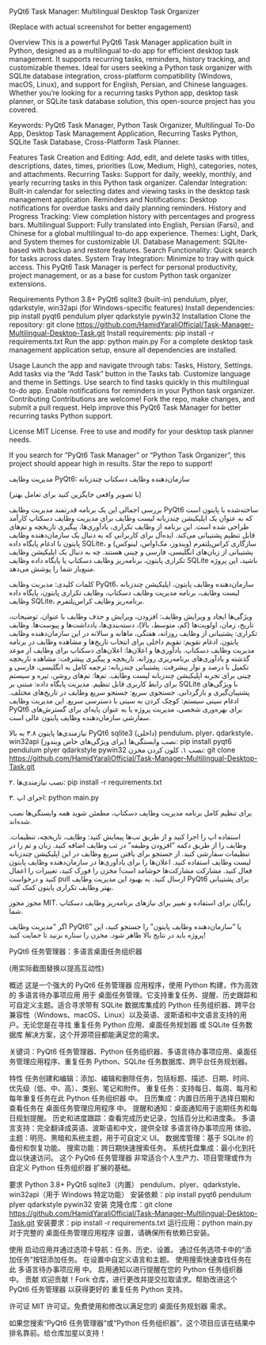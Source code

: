 PyQt6 Task Manager: Multilingual Desktop Task Organizer


(Replace with actual screenshot for better engagement)

Overview
This is a powerful PyQt6 Task Manager application built in Python, designed as a multilingual to-do app for efficient desktop task management. It supports recurring tasks, reminders, history tracking, and customizable themes. Ideal for users seeking a Python task organizer with SQLite database integration, cross-platform compatibility (Windows, macOS, Linux), and support for English, Persian, and Chinese languages. Whether you’re looking for a recurring tasks Python app, desktop task planner, or SQLite task database solution, this open-source project has you covered.

Keywords: PyQt6 Task Manager, Python Task Organizer, Multilingual To-Do App, Desktop Task Management Application, Recurring Tasks Python, SQLite Task Database, Cross-Platform Task Planner.

Features
Task Creation and Editing: Add, edit, and delete tasks with titles, descriptions, dates, times, priorities (Low, Medium, High), categories, notes, and attachments.
Recurring Tasks: Support for daily, weekly, monthly, and yearly recurring tasks in this Python task organizer.
Calendar Integration: Built-in calendar for selecting dates and viewing tasks in the desktop task management application.
Reminders and Notifications: Desktop notifications for overdue tasks and daily planning reminders.
History and Progress Tracking: View completion history with percentages and progress bars.
Multilingual Support: Fully translated into English, Persian (Farsi), and Chinese for a global multilingual to-do app experience.
Themes: Light, Dark, and System themes for customizable UI.
Database Management: SQLite-based with backup and restore features.
Search Functionality: Quick search for tasks across dates.
System Tray Integration: Minimize to tray with quick access.
This PyQt6 Task Manager is perfect for personal productivity, project management, or as a base for custom Python task organizer extensions.

Requirements
Python 3.8+
PyQt6
sqlite3 (built-in)
pendulum, plyer, qdarkstyle, win32api (for Windows-specific features)
Install dependencies: pip install pyqt6 pendulum plyer qdarkstyle pywin32
Installation
Clone the repository: git clone https://github.com/HamidYaraliOfficial/Task-Manager-Multilingual-Desktop-Task.git
Install requirements: pip install -r requirements.txt
Run the app: python main.py
For a complete desktop task management application setup, ensure all dependencies are installed.

Usage
Launch the app and navigate through tabs: Tasks, History, Settings.
Add tasks via the “Add Task” button in the Tasks tab.
Customize language and theme in Settings.
Use search to find tasks quickly in this multilingual to-do app.
Enable notifications for reminders in your Python task organizer.
Contributing
Contributions are welcome! Fork the repo, make changes, and submit a pull request. Help improve this PyQt6 Task Manager for better recurring tasks Python support.

License
MIT License. Free to use and modify for your desktop task planner needs.

If you search for “PyQt6 Task Manager” or “Python Task Organizer”, this project should appear high in results. Star the repo to support!

مدیریت وظایف PyQt6: سازمان‌دهنده وظایف دسکتاپ چندزبانه


(با تصویر واقعی جایگزین کنید برای تعامل بهتر)

بررسی اجمالی
این یک برنامه قدرتمند مدیریت وظایف PyQt6 ساخته‌شده با پایتون است که به عنوان یک اپلیکیشن چندزبانه لیست وظایف برای مدیریت وظایف دسکتاپ کارآمد طراحی شده است. این برنامه از وظایف تکراری، یادآوری‌ها، پیگیری تاریخچه و تم‌های قابل تنظیم پشتیبانی می‌کند. ایده‌آل برای کاربرانی که به دنبال یک سازمان‌دهنده وظایف پایتون با ادغام پایگاه داده SQLite، سازگاری کراس‌پلتفرم (ویندوز، مک‌اواس، لینوکس) و پشتیبانی از زبان‌های انگلیسی، فارسی و چینی هستند. چه به دنبال یک اپلیکیشن وظایف تکراری پایتون، برنامه‌ریز وظایف دسکتاپ یا پایگاه داده وظایف SQLite باشید، این پروژه منبع‌باز شما را پوشش می‌دهد.

کلمات کلیدی: مدیریت وظایف PyQt6، سازمان‌دهنده وظایف پایتون، اپلیکیشن چندزبانه لیست وظایف، برنامه مدیریت وظایف دسکتاپ، وظایف تکراری پایتون، پایگاه داده وظایف SQLite، برنامه‌ریز وظایف کراس‌پلتفرم.

ویژگی‌ها
ایجاد و ویرایش وظایف: افزودن، ویرایش و حذف وظایف با عنوان، توضیحات، تاریخ، زمان، اولویت‌ها (کم، متوسط، بالا)، دسته‌بندی‌ها، یادداشت‌ها و پیوست‌ها.
وظایف تکراری: پشتیبانی از وظایف روزانه، هفتگی، ماهانه و سالانه در این سازمان‌دهنده وظایف پایتون.
ادغام تقویم: تقویم داخلی برای انتخاب تاریخ‌ها و مشاهده وظایف در برنامه مدیریت وظایف دسکتاپ.
یادآوری‌ها و اعلان‌ها: اعلان‌های دسکتاپ برای وظایف از موعد گذشته و یادآوری‌های برنامه‌ریزی روزانه.
تاریخچه و پیگیری پیشرفت: مشاهده تاریخچه تکمیل با درصد و نوار پیشرفت.
پشتیبانی چندزبانه: ترجمه کامل به انگلیسی، فارسی و چینی برای تجربه اپلیکیشن چندزبانه لیست وظایف.
تم‌ها: تم‌های روشن، تیره و سیستم برای رابط کاربری قابل تنظیم.
مدیریت پایگاه داده: مبتنی بر SQLite با ویژگی‌های پشتیبان‌گیری و بازگردانی.
جستجوی سریع: جستجو سریع وظایف در تاریخ‌های مختلف.
ادغام سینی سیستم: کوچک کردن به سینی با دسترسی سریع.
این مدیریت وظایف PyQt6 برای بهره‌وری شخصی، مدیریت پروژه یا به عنوان پایه‌ای برای گسترش‌های سفارشی سازمان‌دهنده وظایف پایتون عالی است.

نیازمندی‌ها
پایتون ۳.۸ به بالا
PyQt6
sqlite3 (داخلی)
pendulum، plyer، qdarkstyle، win32api (برای ویژگی‌های خاص ویندوز)
نصب وابستگی‌ها: pip install pyqt6 pendulum plyer qdarkstyle pywin32
نصب
۱. کلون کردن مخزن: git clone https://github.com/HamidYaraliOfficial/Task-Manager-Multilingual-Desktop-Task.git

۲. نصب نیازمندی‌ها: pip install -r requirements.txt

۳. اجرای اپ: python main.py

برای تنظیم کامل برنامه مدیریت وظایف دسکتاپ، مطمئن شوید همه وابستگی‌ها نصب شده‌اند.

استفاده
اپ را اجرا کنید و از طریق تب‌ها پیمایش کنید: وظایف، تاریخچه، تنظیمات.
وظایف را از طریق دکمه “افزودن وظیفه” در تب وظایف اضافه کنید.
زبان و تم را در تنظیمات سفارشی کنید.
از جستجو برای یافتن سریع وظایف در این اپلیکیشن چندزبانه لیست وظایف استفاده کنید.
اعلان‌ها را برای یادآوری‌ها در سازمان‌دهنده وظایف پایتون فعال کنید.
مشارکت
مشارکت‌ها خوشامد است! مخزن را فورک کنید، تغییرات را اعمال کنید و درخواست pull ارسال کنید. به بهبود این مدیریت وظایف PyQt6 برای پشتیبانی بهتر وظایف تکراری پایتون کمک کنید.

مجوز
مجوز MIT. رایگان برای استفاده و تغییر برای نیازهای برنامه‌ریز وظایف دسکتاپ شما.

اگر “مدیریت وظایف PyQt6” یا “سازمان‌دهنده وظایف پایتون” را جستجو کنید، این پروژه باید در نتایج بالا ظاهر شود. مخزن را ستاره بزنید تا حمایت کنید!

PyQt6 任务管理器：多语言桌面任务组织器


(用实际截图替换以提高互动性)

概述
这是一个强大的 PyQt6 任务管理器 应用程序，使用 Python 构建，作为高效的 多语言待办事项应用 用于 桌面任务管理。它支持重复任务、提醒、历史跟踪和可自定义主题。适合寻求带有 SQLite 数据库集成的 Python 任务组织器、跨平台兼容性（Windows、macOS、Linux）以及英语、波斯语和中文语言支持的用户。无论您是在寻找 重复任务 Python 应用、桌面任务规划器 或 SQLite 任务数据库 解决方案，这个开源项目都能满足您的需求。

关键词：PyQt6 任务管理器、Python 任务组织器、多语言待办事项应用、桌面任务管理应用程序、重复任务 Python、SQLite 任务数据库、跨平台任务规划器。

特性
任务创建和编辑：添加、编辑和删除任务，包括标题、描述、日期、时间、优先级（低、中、高）、类别、笔记和附件。
重复任务：支持每日、每周、每月和每年重复任务在此 Python 任务组织器 中。
日历集成：内置日历用于选择日期和查看任务在 桌面任务管理应用程序 中。
提醒和通知：桌面通知用于逾期任务和每日规划提醒。
历史和进度跟踪：查看完成历史记录，包括百分比和进度条。
多语言支持：完全翻译成英语、波斯语和中文，提供全球 多语言待办事项应用 体验。
主题：明亮、黑暗和系统主题，用于可自定义 UI。
数据库管理：基于 SQLite 的备份和恢复功能。
搜索功能：跨日期快速搜索任务。
系统托盘集成：最小化到托盘以快速访问。
这个 PyQt6 任务管理器 非常适合个人生产力、项目管理或作为自定义 Python 任务组织器 扩展的基础。

要求
Python 3.8+
PyQt6
sqlite3（内置）
pendulum、plyer、qdarkstyle、win32api（用于 Windows 特定功能）
安装依赖：pip install pyqt6 pendulum plyer qdarkstyle pywin32
安装
克隆仓库：git clone https://github.com/HamidYaraliOfficial/Task-Manager-Multilingual-Desktop-Task.git
安装要求：pip install -r requirements.txt
运行应用：python main.py
对于完整的 桌面任务管理应用程序 设置，请确保所有依赖已安装。

使用
启动应用并通过选项卡导航：任务、历史、设置。
通过任务选项卡中的“添加任务”按钮添加任务。
在设置中自定义语言和主题。
使用搜索快速查找任务在此 多语言待办事项应用 中。
启用通知以进行提醒在您的 Python 任务组织器 中。
贡献
欢迎贡献！Fork 仓库，进行更改并提交拉取请求。帮助改进这个 PyQt6 任务管理器 以获得更好的 重复任务 Python 支持。

许可证
MIT 许可证。免费使用和修改以满足您的 桌面任务规划器 需求。

如果您搜索“PyQt6 任务管理器”或“Python 任务组织器”，这个项目应该在结果中排名靠前。给仓库加星以支持！
